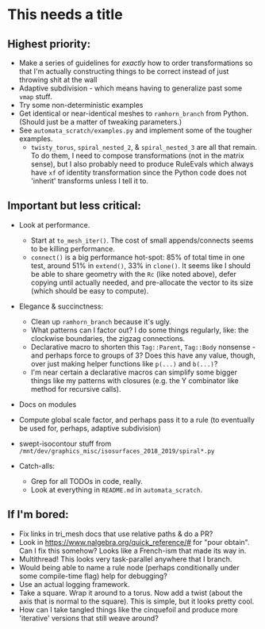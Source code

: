 # This needs a title

## Highest priority:

- Make a series of guidelines for *exactly* how to order
  transformations so that I'm actually constructing things to be
  correct instead of just throwing shit at the wall
- Adaptive subdivision - which means having to generalize past some
  `vmap` stuff.
- Try some non-deterministic examples
- Get identical or near-identical meshes to `ramhorn_branch` from
  Python.  (Should just be a matter of tweaking parameters.)
- See `automata_scratch/examples.py` and implement some of the tougher
  examples.
  - `twisty_torus`, `spiral_nested_2`, & `spiral_nested_3` are all
    that remain.  To do them, I need to compose transformations (not
    in the matrix sense), but I also probably need to produce
    RuleEvals which always have `xf` of identity transformation since
    the Python code does not 'inherit' transforms unless I tell it to.

## Important but less critical:

- Look at performance.
  - Start at `to_mesh_iter()`. The cost of small appends/connects
    seems to be killing performance.
  - `connect()` is a big performance hot-spot: 85% of total time in
    one test, around 51% in `extend()`, 33% in `clone()`. It seems
    like I should be able to share geometry with the `Rc` (like noted
    above), defer copying until actually needed, and pre-allocate the
    vector to its size (which should be easy to compute).
- Elegance & succinctness:
  - Clean up `ramhorn_branch` because it's ugly.
  - What patterns can I factor out?  I do some things regularly, like:
    the clockwise boundaries, the zigzag connections.
  - Declarative macro to shorten this `Tag::Parent`, `Tag::Body`
    nonsense - and perhaps force to groups of 3?  Does this have any
    value, though, over just making helper functions like `p(...)` and
    `b(...)`?
  - I'm near certain a declarative macros can simplify some bigger
    things like my patterns with closures (e.g. the Y combinator like
    method for recursive calls).
- Docs on modules
- Compute global scale factor, and perhaps pass it to a rule (to
  eventually be used for, perhaps, adaptive subdivision)
- swept-isocontour stuff from
  `/mnt/dev/graphics_misc/isosurfaces_2018_2019/spiral*.py`

- Catch-alls:
  - Grep for all TODOs in code, really.
  - Look at everything in `README.md` in `automata_scratch`.

## If I'm bored:

- Fix links in tri_mesh docs that use relative paths & do a PR?
- Look in https://www.nalgebra.org/quick_reference/# for "pour
  obtain".  Can I fix this somehow?  Looks like a French-ism that made
  its way in.
- Multithread!  This looks very task-parallel anywhere that I branch.
- Would being able to name a rule node (perhaps conditionally under
  some compile-time flag) help for debugging?
- Use an actual logging framework.
- Take a square.  Wrap it around to a torus. Now add a twist (about
  the axis that is normal to the square). This is simple, but it looks
  pretty cool.
- How can I take tangled things like the cinquefoil and produce more
  'iterative' versions that still weave around?

